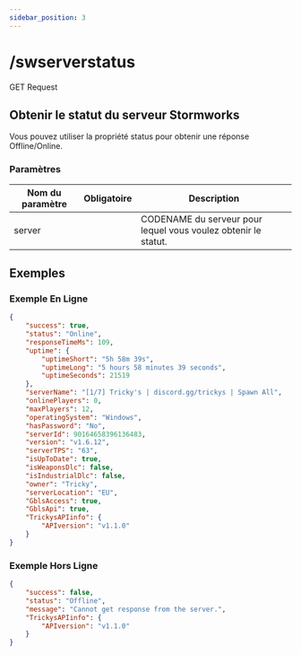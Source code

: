 ```yaml
---
sidebar_position: 3
---
```


# /swserverstatus

<span class="request-bubble request-get">GET Request</span>


## Obtenir le statut du serveur Stormworks

Vous pouvez utiliser la propriété <span class="code-text">status</span> pour obtenir une réponse <span class="code-text">Offline</span>/<span class="code-text">Online</span>.

### Paramètres

| Nom du paramètre |        Obligatoire        | Description                                                    |
| ---------------- |:-------------------------:| -------------------------------------------------------------- |
| server           | <i class="fas fa-fw fa-check-circle text-success"></i> | CODENAME du serveur pour lequel vous voulez obtenir le statut. |

## Exemples

### Exemple En Ligne

```json
{
    "success": true,
    "status": "Online",
    "responseTimeMs": 109,
    "uptime": {
        "uptimeShort": "5h 58m 39s",
        "uptimeLong": "5 hours 58 minutes 39 seconds",
        "uptimeSeconds": 21519
    },
    "serverName": "[1/7] Tricky's | discord.gg/trickys | Spawn All",
    "onlinePlayers": 0,
    "maxPlayers": 12,
    "operatingSystem": "Windows",
    "hasPassword": "No",
    "serverId": 90164658396136483,
    "version": "v1.6.12",
    "serverTPS": "63",
    "isUpToDate": true,
    "isWeaponsDlc": false,
    "isIndustrialDlc": false,
    "owner": "Tricky",
    "serverLocation": "EU",
    "GblsAccess": true,
    "GblsApi": true,
    "TrickysAPIinfo": {
        "APIversion": "v1.1.0"
    }
}
```

### Exemple Hors Ligne

```json
{
    "success": false,
    "status": "Offline",
    "message": "Cannot get response from the server.",
    "TrickysAPIinfo": {
        "APIversion": "v1.1.0"
    }
}
```